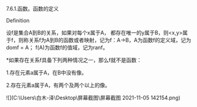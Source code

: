 7.6.1.函数。函数的定义

Definition

设f是集合A到B的关系，如果对每个x属于A， 都存在唯一的y属于B，则<x,y>属于f，则称关系f为A到B的函数或者映射，记为f：A->B，A为函数f的定义域，记为domf = A； f(A)为函数f的值域，记为ranf。

*如果存在关系f具备下列两种情况之一，那么f就不是函数：

1.存在元素a属于A，在B中没有像。

2.存在元素a属于A，有两个及两个以上的像。

  

![](C:\Users\白木-泽\Desktop\屏幕截图\屏幕截图 2021-11-05 142154.png)



